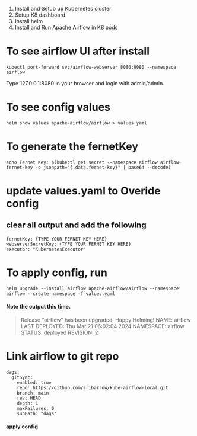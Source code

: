 1. Install and Setup up Kubernetes cluster
2. Setup K8 dashboard
3. Install helm
4. Install and Run Apache Airflow in K8 pods

# To see airflow UI after install
```
kubectl port-forward svc/airflow-webserver 8080:8080 --namespace airflow
```
Type 127.0.0.1:8080 in your browser and login with admin/admin.

# To see config values
```
helm show values apache-airflow/airflow > values.yaml
```

# To generate the fernetKey
```
echo Fernet Key: $(kubectl get secret --namespace airflow airflow-fernet-key -o jsonpath="{.data.fernet-key}" | base64 --decode)

```
# update values.yaml to Overide config
## clear all output and add the following
```
fernetKey: {TYPE YOUR FERNET KEY HERE}
webserverSecretKey: {TYPE YOUR FERNET KEY HERE}
executor: "KubernetesExecutor"
```
# To apply config, run
```
helm upgrade --install airflow apache-airflow/airflow --namespace airflow --create-namespace -f values.yaml
```
#### Note the output this time.
> Release "airflow" has been upgraded. Happy Helming!
NAME: airflow
LAST DEPLOYED: Thu Mar 21 06:02:04 2024
NAMESPACE: airflow
STATUS: deployed
REVISION: 2

# Link airflow to git repo
```
dags:
  gitSync:
    enabled: true
    repo: https://github.com/sribarrow/kube-airflow-local.git
    branch: main
    rev: HEAD
    depth: 1
    maxFailures: 0
    subPath: "dags"
```
#### apply config